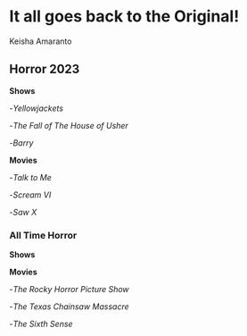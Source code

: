 # It all goes back to the Original!
Keisha Amaranto

## **Horror 2023**

**Shows**

-*Yellowjackets*

-*The Fall of The House of Usher*

-*Barry*

**Movies**

-*Talk to Me*

-*Scream VI*

-*Saw X*

### **All Time Horror**

**Shows**

**Movies**

-*The Rocky Horror Picture Show*

-*The Texas Chainsaw Massacre*

-*The Sixth Sense*
